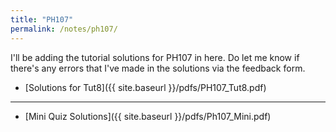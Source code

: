 ```yaml
---
title: "PH107"
permalink: /notes/ph107/
---
```


I'll be adding the tutorial solutions for PH107 in here.
Do let me know if there's any errors that I've made in the solutions via the feedback form.

- [Solutions for Tut8]({{ site.baseurl }}/pdfs/PH107_Tut8.pdf)
---
- [Mini Quiz Solutions]({{ site.baseurl }}/pdfs/Ph107_Mini.pdf)